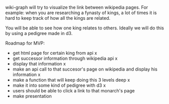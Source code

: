 wiki-graph will try to visualize the link between wikipedia pages.
For example: when you are researching a fynasty of kings, a lot of times it is hard
to keep track of how all the kings are related. 

You will be able to see how one king relates to others. Ideally we will do this by
using a pedigree made in d3. 

Roadmap for MVP:
- get html page for certain king from api x
- get successor information through wikipedia api x
- display that information x
- make an api call to that succesor's page on wikipedia and display his information x
- make a function that will keep doing this 3 levels deep x
- make it into some kind of pedigree with d3 x
- users should be able to click a link to that monarch's page 
- make presentation 

